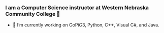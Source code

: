 ### I am a Computer Science instructor at Western Nebraska Community College 👋
- 🔭 I’m currently working on GoPiG3, Python, C++, Visual C#, and Java.
<!--
**itinstructor/itinstructor** is a ✨ _special_ ✨ repository because its `README.md` (this file) appears on your GitHub profile.

Here are some ideas to get you started:
https://camo.githubusercontent.com/2a6b8d4f8f21e5e95a8440c8043785d627dbd6d74444cac371c8dc4b281e345c/68747470733a2f2f6769746875622d726561646d652d73746174732e76657263656c2e6170702f6170692f746f702d6c616e67732f3f757365726e616d653d77696c6c69616d666f726265736a72266c61796f75743d636f6d70616374267468656d653d726561637426686964655f626f726465723d74727565

- 🌱 I’m currently learning all of the above.
- 👯 I’m looking to collaborate on ...
- 🤔 I’m looking for help with ...
- 💬 Ask me about ...
- 📫 How to reach me: ...
- 😄 Pronouns: ...
- ⚡ Fun fact: ...

-->
